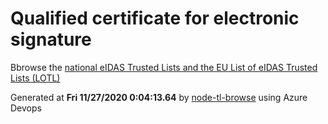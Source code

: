 # Qualified certificate for electronic signature 
 Bbrowse the [national eIDAS Trusted Lists and the EU List of eIDAS Trusted Lists (LOTL)](https://webgate.ec.europa.eu/tl-browser/#/) 
 
 
Generated at **Fri 11/27/2020  0:04:13.64** by [node-tl-browse](https://github.com/ymedlop/node-tl-browser) using Azure Devops 
